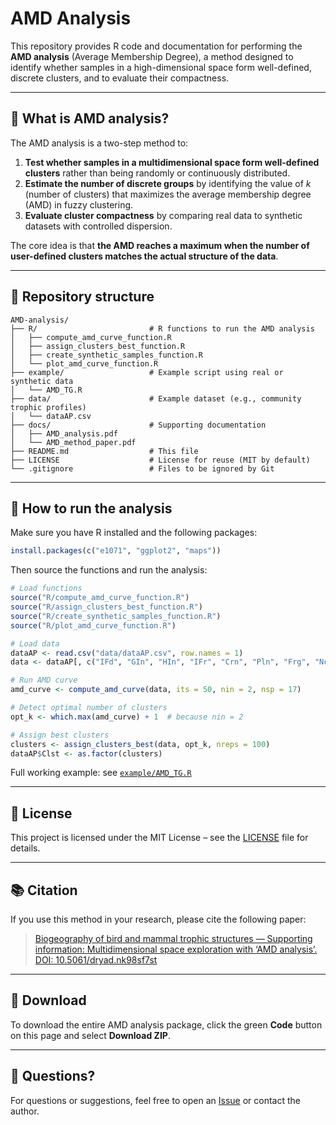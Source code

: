 # AMD Analysis

This repository provides R code and documentation for performing the **AMD analysis** (Average Membership Degree), a method designed to identify whether samples in a high-dimensional space form well-defined, discrete clusters, and to evaluate their compactness.


---

## 🧠 What is AMD analysis?

The AMD analysis is a two-step method to:

1. **Test whether samples in a multidimensional space form well-defined clusters** rather than being randomly or continuously distributed.
2. **Estimate the number of discrete groups** by identifying the value of *k* (number of clusters) that maximizes the average membership degree (AMD) in fuzzy clustering.
3. **Evaluate cluster compactness** by comparing real data to synthetic datasets with controlled dispersion.

The core idea is that **the AMD reaches a maximum when the number of user-defined clusters matches the actual structure of the data**.

---

## 📁 Repository structure

```
AMD-analysis/
├── R/                         # R functions to run the AMD analysis
│   ├── compute_amd_curve_function.R
│   ├── assign_clusters_best_function.R
│   ├── create_synthetic_samples_function.R
│   └── plot_amd_curve_function.R
├── example/                   # Example script using real or synthetic data
│   └── AMD_TG.R
├── data/                      # Example dataset (e.g., community trophic profiles)
│   └── dataAP.csv
├── docs/                      # Supporting documentation
│   ├── AMD_analysis.pdf
│   └── AMD_method_paper.pdf
├── README.md                  # This file
├── LICENSE                    # License for reuse (MIT by default)
└── .gitignore                 # Files to be ignored by Git
```

---

## 🚀 How to run the analysis

Make sure you have R installed and the following packages:
```r
install.packages(c("e1071", "ggplot2", "maps"))
```

Then source the functions and run the analysis:
```r
# Load functions
source("R/compute_amd_curve_function.R")
source("R/assign_clusters_best_function.R")
source("R/create_synthetic_samples_function.R")
source("R/plot_amd_curve_function.R")

# Load data
dataAP <- read.csv("data/dataAP.csv", row.names = 1)
data <- dataAP[, c("IFd", "GIn", "HIn", "IFr", "Crn", "Pln", "Frg", "Nct", "Grn")]

# Run AMD curve
amd_curve <- compute_amd_curve(data, its = 50, nin = 2, nsp = 17)

# Detect optimal number of clusters
opt_k <- which.max(amd_curve) + 1  # because nin = 2

# Assign best clusters
clusters <- assign_clusters_best(data, opt_k, nreps = 100)
dataAP$Clst <- as.factor(clusters)
```

Full working example: see [`example/AMD_TG.R`](example/AMD_TG.R)

---

## 📄 License

This project is licensed under the MIT License – see the [LICENSE](LICENSE) file for details.

---

## 📚 Citation

If you use this method in your research, please cite the following paper:

> [Biogeography of bird and mammal trophic structures — Supporting information: Multidimensional space exploration with ‘AMD analysis’. DOI: 10.5061/dryad.nk98sf7st](https://doi.org/10.5061/dryad.nk98sf7st)

---

## 🔽 Download

To download the entire AMD analysis package, click the green **Code** button on this page and select **Download ZIP**.

---

## 💬 Questions?

For questions or suggestions, feel free to open an [Issue](https://github.com/mmendoza1967/AMD-analysis/issues) or contact the author.
